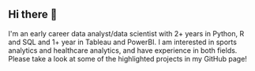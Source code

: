 ## Hi there 👋

I'm an early career data analyst/data scientist with 2+ years in Python, R and SQL and 1+ year in Tableau and PowerBI. I am interested in sports analytics and healthcare analytics, and have experience in both fields. Please take a look at some of the highlighted projects in my GitHub page! 
<!--
**joshuali19/joshuali19** is a ✨ _special_ ✨ repository because its `README.md` (this file) appears on your GitHub profile.

Here are some ideas to get you started:

- 🔭 I’m currently working on ...
- 🌱 I’m currently learning ...
- 👯 I’m looking to collaborate on ...
- 🤔 I’m looking for help with ...
- 💬 Ask me about ...
- 📫 How to reach me: ...
- 😄 Pronouns: ...
- ⚡ Fun fact: ...
-->

